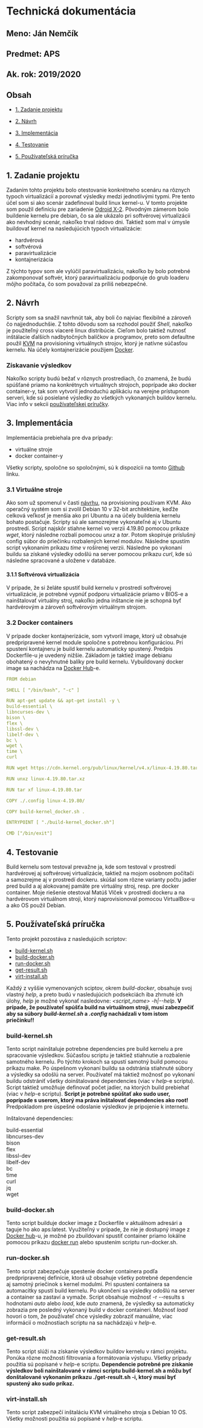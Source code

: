 # Technická dokumentácia

## Meno: Ján Nemčík

## Predmet: APS

## Ak. rok: 2019/2020

## Obsah

- [1. Zadanie projektu](#zadanie)

- [2. Návrh](#navrh)

- [3. Implementácia](#implementacia)

- [4. Testovanie](#testing)

- [5. Používateľská príručka](#manual)

<a name="zadanie"></a>

## 1. Zadanie projektu

Zadaním tohto projektu bolo otestovanie konkrétneho scenáru na rôznych typoch virtualizácií a porovnať výsledky medzi jednotlivými typmi. Pre tento účel som si ako scenár zadefinoval build linux kernel-u. V tomto projekte som použil definíciu pre zariadenie [Odroid X-2](https://www.hardkernel.com/shop/odroid-x2/). Pôvodným zámerom bolo buildenie kernelu pre debian, čo sa ale ukázalo pri softvérovej virtualizácii ako nevhodný scenár, nakoľko trval rádovo dni. Taktiež som mal v úmysle buildovať kernel na nasledujúcich typoch virtualizácie:

- hardvérová
- softvérová
- paravirtualizácie
- kontajnerizácia

Z týchto typov som ale vylúčil paravirtualizáciu, nakoľko by bolo potrebné zakomponovať softvér, ktorý paravirtualizáciu podporuje do grub loaderu môjho počítača, čo som považoval za príliš nebezpečné.

<a name="navrh"></a>

## 2. Návrh

Scripty som sa snažil navrhnút tak, aby boli čo najviac flexibilné a zároveň čo najjednoduchšie. Z tohto dôvodu som sa rozhodol použiť _Shell_, nakoľko je použiteľný cross viaceré linux distribúcie. Cieľom bolo taktiež nutnosť inštálacie ďalších nadbytočných balíčkov a programov, preto som defaultne použil [KVM](https://www.linux-kvm.org/page/Main_Page) na provisioning virtuálnych strojov, ktorý je natívne súčasťou kernelu. Na účely kontajnerizácie použijem [Docker](https://docs.docker.com/).

### Získavanie výsledkov

Nakoľko scripty budú bežať v rôznych prostrediach, čo znamená, že budú spúšťané priamo na konkrétnych virtuálnych strojoch, poprípade ako docker container-y, tak som vytvoril jednoduchú aplikáciu na verejne prístupnom serveri, kde sú posielané výsledky zo všetkých vykonaných buildov kernelu. Viac info v sekcii [používateľskej príručky](#result).

<a name="implementacia"></a>

## 3. Implementácia

Implementácia prebiehala pre dva prípady:

- virtuálne stroje
- docker container-y

Všetky scripty, spoločne so spoločnými, sú k dispozícii na tomto [Github](https://github.com/JanNemcik/aps-project) linku.

### 3.1 Virtuálne stroje

Ako som už spomenul v časti [návrhu](#navrh), na provisioning používam KVM. Ako operačný systém som si zvolil Debian 10 v 32-bit architektúre, keďže celková veľkosť je menšia ako pri Ubuntu a na účely buildenia kernelu bohato postačuje. Scripty sú ale samozrejme vykonateľné aj v Ubuntu prostredí. Script najskôr stiahne kernel vo verzii 4.19.80 pomocou príkaze _wget_, ktorý následne rozbalí pomocou _unxz_ a _tar_. Potom skopíruje príslušný config súbor do priečinku rozbalených kernel modulov. Následne spustím script vykonaním príkazu _time_ v rošírenej verzii. Následne po vykonaní buildu sa získané výsledky odošlú na server pomocou príkazu _curl_, kde sú následne spracované a uložene v databáze.

#### 3.1.1 Softvérová virtualizácia

V prípade, že si želáte spustiť build kernelu v prostredí softvérovej virtualizácie, je potrebné vypnúť podporu virtualizácie priamo v BIOS-e a nainštalovať virtuálny stroj, nakoľko jedna inštancie nie je schopná byť hardvérovým a zároveň softvérovým virtuálnym strojom.

### 3.2 Docker containers

V prípade docker kontajnerizácie, som vytvoril image, ktorý už obsahuje predpripravené kernel module spoločne s potrebnou konfiguráciou. Pri spustení kontajneru je build kernelu automaticky spustený. Predpis Dockerfile-u je uvedený nižšie. Základom je taktiež image debianu obohatený o nevyhnutné balíky pre build kernelu. Vybuildovaný docker image sa nachádza na [Docker Hub](https://hub.docker.com/r/jany15/aps)-e.

```yaml
FROM debian

SHELL [ "/bin/bash", "-c" ]

RUN apt-get update && apt-get install -y \
build-essential \
libncurses-dev \
bison \
flex \
libssl-dev \
libelf-dev \
bc \
wget \
time \
curl

RUN wget https://cdn.kernel.org/pub/linux/kernel/v4.x/linux-4.19.80.tar.xz

RUN unxz linux-4.19.80.tar.xz

RUN tar xf linux-4.19.80.tar

COPY ./.config linux-4.19.80/

COPY build-kernel_docker.sh .

ENTRYPOINT [ "./build-kernel_docker.sh"]

CMD ["/bin/exit"]
```

<a name="testing"></a>

## 4. Testovanie

Build kernelu som testoval prevažne ja, kde som testoval v prostredí hardvérovej aj softvérovej virtualizácie, taktiež na mojom osobnom počítači a samozrejme aj v prostredí dockeru. skúšal som rôzne varianty počtu jadier pred build a aj alokovanej pamäte pre virtuálny stroj, resp. pre docker container. Moje riešenie otestoval Matúš Vlček v prostredí dockeru a na hardvérovom virtuálnom stroji, ktorý naprovisionoval pomocou VirtualBox-u a ako OS použil Debian.

<a name="manual"></a>

## 5. Používateľská príručka

Tento projekt pozostáva z nasledujúcih scriptov:

- [build-kernel.sh](#kernel)
- [build-docker.sh](#docker)
- [run-docker.sh](#docker_run)
- [get-result.sh](#result)
- [virt-install.sh](#install)

Každý z vyššie vymenovaných sciptov, okrem _build-docker_, obsahuje svoj vlastný _help_, a preto budú v nasledujúcich podsekciách iba zhrnuté ich úlohy, _help_ je možné vykonať nasledovne: _<script_name> -h|--help_. **V prípade, že používateľ spúšťa build na virtuálnom stroji, musí zabezpečiť aby sa súbory _build-kernel.sh_ a _.config_ nachádzali v tom istom priečinku!!**

<a name="kernel"></a>

### **<p>build-kernel.sh</p>**

Tento script nainštaluje potrebne dependencies pre build kernelu a pre spracovanie výsledkov. Súčasťou scriptu je taktiež stiahnutie a rozbalenie samotného kernelu. Po týchto krokoch sa spustí samotný build pomocou príkazu make. Po úspešnom vykonaní buildu sa odstránia stiahnuté súbory a výsledky sa odošlú na server. Používateľ má taktiež možnosť po vykonaní buildu odstrániť všetky doinštalované dependencies (viac v _help_-e scriptu). Script taktiež umožňuje definovať počet jadier, na ktorých build prebiehať (viac v _help_-e scriptu). **Script je potrebné spúštať ako sudo user, poprípade s userom, ktorý ma práva inštalovať dependencies ako root!** Predpokladom pre úspešné odoslanie výsledkov je pripojenie k internetu.

Inštalované dependencies:

build-essential \
libncurses-dev \
bison \
flex \
libssl-dev \
libelf-dev \
bc \
time \
curl \
jq \
wget

<a name="docker"></a>

### **<p>build-docker.sh</p>**

Tento script builduje docker image z Dockerfile v aktuálnom adresári a taguje ho ako aps:latest. Využiteľný v prípade, že nie je dostupný image z [Docker hub](https://hub.docker.com/r/jany15/aps)-u, je možné po zbuildovaní spustiť container priamo lokálne pomocou príkazu [docker run](https://docs.docker.com/engine/reference/commandline/run/) alebo spustením scriptu run-docker.sh.

<a name="docker_run"></a>

### **<p>run-docker.sh</p>**

Tento script zabezpečuje spestenie docker containera podľa predpripravenej definície, ktorá už obsahuje všetky potrebné dependencie aj samotný priečinok s kernel modulmi. Pri spustení containera sa automacitky spustí build kernelu. Po ukončení sa výsledky odošlú na server a container sa zastaví a vymaže. Script obsahuje možnosť -r --results s hodnotami _auto_ alebo _load_, kde _auto_ znamená, že výsledky sa automaticky zobrazia pre posledný vykonaný build v docker containeri. Možnosť _load_ hovorí o tom, že používateľ chce výsledky zobraziť manuálne, viac informácií o možnostiach scriptu na sa nachádzajú v _help_-e.

<a name="result"></a>

### **<p>get-result.sh</p>**

Tento script slúži na získanie výsledkov buildov kernelu v rámci projektu. Ponúka rôzne možnosti filtrovania a formátovania výstupu. Všetky prípady použitia sú popísané v _help_-e scriptu. **Dependencie potrebné pre získanie výsledkov boli nainštalované v rámci scriptu build-kernel.sh a môžu byť donštalované vykonaním príkazu ./get-result.sh -i, ktorý musí byť spustený ako sudo príkaz.**

<a name="install"></a>

### **<p>virt-install.sh</p>**

Tento script zabezpečí inštaláciu KVM virtuálneho stroja s Debian 10 OS. Všetky možnosti použitia sú popísané v _help_-e scriptu.

<!-- <div style="page-break-after: always;"></div> -->

